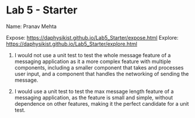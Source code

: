 # Lab 5 - Starter

Name: Pranav Mehta

Expose: https://daphysikist.github.io/Lab5_Starter/expose.html
Explore: https://daphysikist.github.io/Lab5_Starter/explore.html

1. I would not use a unit test to test the whole message feature of a messaging application as it a more complex feature with multiple components, including a smaller component that takes and processes user input, and a component that handles the networking of sending the message.

2. I would use a unit test to test the max message length feature of a messaging application, as the feature is small and simple, without dependence on other features, making it the perfect candidate for a unit test.
